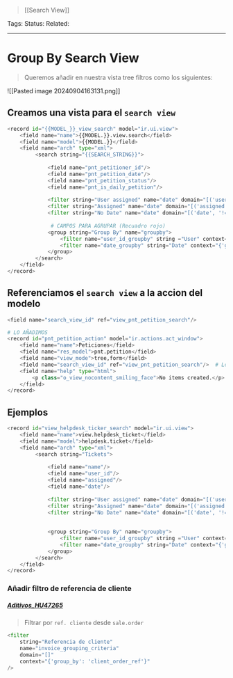> [[Search View]]

Tags: 
Status: 
Related: 

___
# Group By Search View
> Queremos añadir en nuestra vista tree filtros como los siguientes:

![[Pasted image 20240904163131.png]]
## Creamos una vista para el `search view`
```python
<record id="{{MODEL_}}_view_search" model="ir.ui.view">  
    <field name="name">{{MODEL.}}.view.search</field>  
    <field name="model">{{MODEL.}}</field>  
    <field name="arch" type="xml">  
         <search string="{{SEARCH_STRING}}">  
  
             <field name="pnt_petitioner_id"/>  
             <field name="pnt_petition_date"/>  
             <field name="pnt_petition_status"/>  
             <field name="pnt_is_daily_petition"/>  
  
             <filter string="User assigned" name="date" domain="[('user_id', '!=', False)]"/>  
             <filter string="Assigned" name="date" domain="[('assigned', '=', True)]"/>  
             <filter string="No Date" name="date" domain="[('date', '!=', False)]"/>  
  
			  # CAMPOS PARA AGRUPAR (Recuadro rojo)
             <group string="Group By" name="groupby">  
                 <filter name="user_id_groupby" string ="User" context="{'group_by': 'user_id'}"/>  
                 <filter name="date_groupby" string="Date" context="{'group_by': 'date'}"/>  
             </group>  
         </search>  
    </field>  
</record>
```

## Referenciamos el `search view` a la accion del modelo
```python
<field name="search_view_id" ref="view_pnt_petition_search"/>

# LO AÑADIMOS
<record id="pnt_petition_action" model="ir.actions.act_window">  
    <field name="name">Peticiones</field>  
    <field name="res_model">pnt.petition</field>  
    <field name="view_mode">tree,form</field>  
    <field name="search_view_id" ref="view_pnt_petition_search"/>  # Lo añadimos aqui
    <field name="help" type="html">  
        <p class="o_view_nocontent_smiling_face">No items created.</p>  
    </field>  
</record>
```

## Ejemplos
```python
<record id="view_helpdesk_ticker_search" model="ir.ui.view">  
    <field name="name">view.helpdesk_ticket</field>  
    <field name="model">helpdesk.ticket</field>  
    <field name="arch" type="xml">  
         <search string="Tickets">  
  
             <field name="name"/>  
             <field name="user_id"/>  
             <field name="assigned"/>  
             <field name="date"/>  
  
             <filter string="User assigned" name="date" domain="[('user_id', '!=', False)]"/>  
             <filter string="Assigned" name="date" domain="[('assigned', '=', True)]"/>  
             <filter string="No Date" name="date" domain="[('date', '!=', False)]"/>  
  
  
             <group string="Group By" name="groupby">  
                 <filter name="user_id_groupby" string ="User" context="{'group_by': 'user_id'}"/>  
                 <filter name="date_groupby" string="Date" context="{'group_by': 'date'}"/>  
             </group>  
         </search>  
    </field>  
</record>
```

### Añadir filtro de referencia de cliente
##### [Aditivos_HU47265](https://github.com/puntsistemes/aditivos_odoo/pull/44/commits/2b17986eae25c1801323066d7446c00d66ae527b#diff-5ad02ab088c566ec4df216c7d93979854a4fe16e84cc48dbc507e50bf9085fe7)
> Filtrar por `ref. cliente` desde `sale.order`
```python
<filter
	string="Referencia de cliente"
	name="invoice_grouping_criteria"
	domain="[]"
	context="{'group_by': 'client_order_ref'}"
/>
```